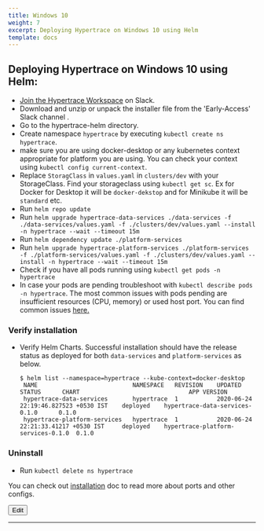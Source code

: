```yaml
---
title: Windows 10
weight: 7
excerpt: Deploying Hypertrace on Windows 10 using Helm
template: docs
---
```


## Deploying Hypertrace on Windows 10 using Helm:

- [Join the Hypertrace Workspace](https://www.hypertrace.org/get-started) on Slack.
- Download and unzip or unpack the installer file from the 'Early-Access' Slack channel .
- Go to the hypertrace-helm directory.
- Create namespace `hypertrace` by executing `kubectl create ns hypertrace`.
- make sure you are using docker-desktop or any kubernetes context appropriate for platform you are using. You can check your context using `kubectl config current-context`.
- Replace `StoragClass` in `values.yaml` in `clusters/dev` with your StorageClass. Find your storageclass using `kubectl get sc`. Ex for Docker for Desktop it will be `docker-dekstop` and for Minikube it will be `standard` etc.
- Run `helm repo update`
- Run `helm upgrade hypertrace-data-services ./data-services -f ./data-services/values.yaml -f ./clusters/dev/values.yaml --install -n hypertrace --wait --timeout 15m`
- Run `helm dependency update ./platform-services`
- Run `helm upgrade hypertrace-platform-services ./platform-services -f ./platform-services/values.yaml -f ./clusters/dev/values.yaml --install -n hypertrace --wait --timeout 15m`
- Check if you have all pods running using `kubectl get pods -n hypertrace`
- In case your pods are pending troubleshoot with `kubectl describe pods -n hypertrace`. The most common issues with pods pending are insufficient resources (CPU, memory) or used host port. You can find common issues [here.](https://kubernetes.io/docs/tasks/debug-application-cluster/debug-application/#:~:text=If%20a%20Pod%20is%20stuck,or%20another%20that%20prevent%20scheduling.&text=If%20you%20do%20require%20hostPort,nodes%20in%20your%20Kubernetes%20cluster.)


### Verify installation

- Verify Helm Charts. Successful installation should have the release status as deployed for both `data-services` and `platform-services` as below.
    ``` shell script
    $ helm list --namespace=hypertrace --kube-context=docker-desktop               
     NAME                        	NAMESPACE 	REVISION	UPDATED                             	STATUS  	CHART                             	APP VERSION
     hypertrace-data-services    	hypertrace	1       	2020-06-24 22:19:46.827523 +0530 IST	deployed	hypertrace-data-services-0.1.0    	0.1.0
     hypertrace-platform-services	hypertrace	1       	2020-06-24 22:21:33.41217 +0530 IST 	deployed	hypertrace-platform-services-0.1.0	0.1.0
    ```
### Uninstall
- Run `kubectl delete ns hypertrace`

You can check out [installation](https://docs.hypertrace.org/getting-started/) doc to read more about ports and other configs. 

<a href="https://github.com/hypertrace/hypertrace-docs-website/tree/master/src/pages/deployments/windows-docker.md">
<button type="button">Edit</button></a>

***

